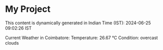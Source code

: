 # My Project

This content is dynamically generated in Indian Time (IST): 2024-06-25 09:02:26 IST


Current Weather in Coimbatore:
Temperature: 26.67 °C
Condition: overcast clouds
